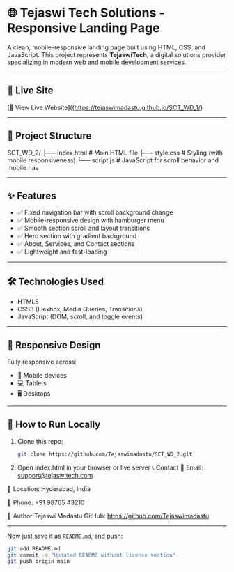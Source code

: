 # 🌐 Tejaswi Tech Solutions - Responsive Landing Page

A clean, mobile-responsive landing page built using HTML, CSS, and JavaScript. This project represents **TejaswiTech**, a digital solutions provider specializing in modern web and mobile development services.

---

## 🔗 Live Site

[🚀 View Live Website]((https://tejaswimadastu.github.io/SCT_WD_1/)

---

## 📁 Project Structure

SCT_WD_2/
├── index.html # Main HTML file
├── style.css # Styling (with mobile responsiveness)
└── script.js # JavaScript for scroll behavior and mobile nav

---

## ✨ Features

- ✅ Fixed navigation bar with scroll background change
- ✅ Mobile-responsive design with hamburger menu
- ✅ Smooth section scroll and layout transitions
- ✅ Hero section with gradient background
- ✅ About, Services, and Contact sections
- ✅ Lightweight and fast-loading

---

## 🛠️ Technologies Used

- HTML5
- CSS3 (Flexbox, Media Queries, Transitions)
- JavaScript (DOM, scroll, and toggle events)

---

## 📱 Responsive Design

Fully responsive across:
- 📱 Mobile devices
- 💻 Tablets
- 🖥️ Desktops

---

## 🧪 How to Run Locally

1. Clone this repo:
   ```bash
   git clone https://github.com/Tejaswimadastu/SCT_WD_2.git
2. Open index.html in your browser or live server
📞 Contact
📧 Email: support@tejaswitech.com

📍 Location: Hyderabad, India

📱 Phone: +91 98765 43210

👤 Author
Tejaswi Madastu
GitHub: https://github.com/Tejaswimadastu

---

Now just save it as `README.md`, and push:

```bash
git add README.md
git commit -m "Updated README without license section"
git push origin main

